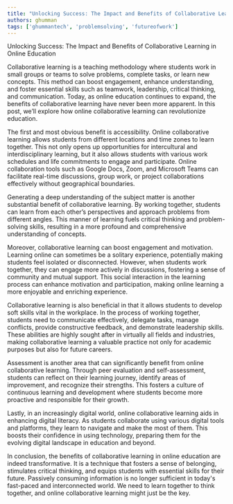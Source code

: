 ```yaml
---
title: "Unlocking Success: The Impact and Benefits of Collaborative Learning in Online Education"  # Wrap the title in double quotes
authors: ghumman
tags: ['ghummantech', 'problemsolving', 'futureofwork']
---
```


Unlocking Success: The Impact and Benefits of Collaborative Learning in Online Education
<!-- truncate -->

Collaborative learning is a teaching methodology where students work in small groups or teams to solve problems, complete tasks, or learn new concepts. This method can boost engagement, enhance understanding, and foster essential skills such as teamwork, leadership, critical thinking, and communication. Today, as online education continues to expand, the benefits of collaborative learning have never been more apparent. In this post, we’ll explore how online collaborative learning can revolutionize education.

The first and most obvious benefit is accessibility. Online collaborative learning allows students from different locations and time zones to learn together. This not only opens up opportunities for intercultural and interdisciplinary learning, but it also allows students with various work schedules and life commitments to engage and participate. Online collaboration tools such as Google Docs, Zoom, and Microsoft Teams can facilitate real-time discussions, group work, or project collaborations effectively without geographical boundaries.

Generating a deep understanding of the subject matter is another substantial benefit of collaborative learning. By working together, students can learn from each other’s perspectives and approach problems from different angles. This manner of learning fuels critical thinking and problem-solving skills, resulting in a more profound and comprehensive understanding of concepts.

Moreover, collaborative learning can boost engagement and motivation. Learning online can sometimes be a solitary experience, potentially making students feel isolated or disconnected. However, when students work together, they can engage more actively in discussions, fostering a sense of community and mutual support. This social interaction in the learning process can enhance motivation and participation, making online learning a more enjoyable and enriching experience.

Collaborative learning is also beneficial in that it allows students to develop soft skills vital in the workplace. In the process of working together, students need to communicate effectively, delegate tasks, manage conflicts, provide constructive feedback, and demonstrate leadership skills. These abilities are highly sought after in virtually all fields and industries, making collaborative learning a valuable practice not only for academic purposes but also for future careers.

Assessment is another area that can significantly benefit from online collaborative learning. Through peer evaluation and self-assessment, students can reflect on their learning journey, identify areas of improvement, and recognize their strengths. This fosters a culture of continuous learning and development where students become more proactive and responsible for their growth.

Lastly, in an increasingly digital world, online collaborative learning aids in enhancing digital literacy. As students collaborate using various digital tools and platforms, they learn to navigate and make the most of them. This boosts their confidence in using technology, preparing them for the evolving digital landscape in education and beyond.

In conclusion, the benefits of collaborative learning in online education are indeed transformative. It is a technique that fosters a sense of belonging, stimulates critical thinking, and equips students with essential skills for their future. Passively consuming information is no longer sufficient in today's fast-paced and interconnected world. We need to learn together to think together, and online collaborative learning might just be the key.

